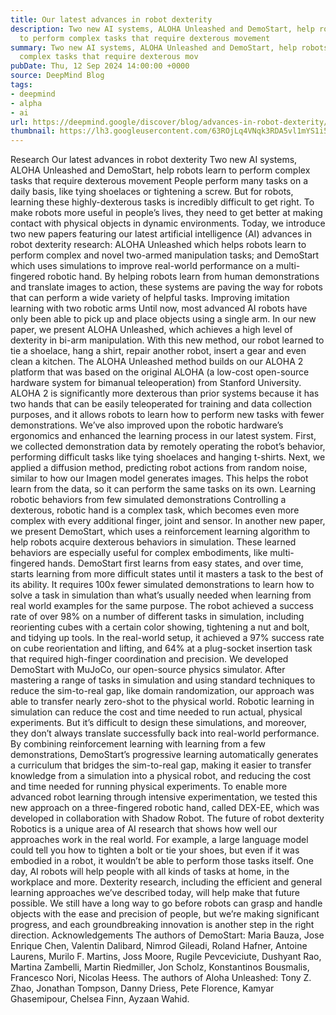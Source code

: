 ```yaml
---
title: Our latest advances in robot dexterity
description: Two new AI systems, ALOHA Unleashed and DemoStart, help robots learn
  to perform complex tasks that require dexterous movement
summary: Two new AI systems, ALOHA Unleashed and DemoStart, help robots learn to perform
  complex tasks that require dexterous mov
pubDate: Thu, 12 Sep 2024 14:00:00 +0000
source: DeepMind Blog
tags:
- deepmind
- alpha
- ai
url: https://deepmind.google/discover/blog/advances-in-robot-dexterity/
thumbnail: https://lh3.googleusercontent.com/63ROjLq4VNqk3RDA5vl1mYS1i5xvcgU8-augVWQY5OZCtVsm_e4YX8rR4_DLUlQiTmMHT6qx3p9shUtPGUHy_4SA64RDeMghvk0eDKT6Fqh6-P3d4A=w528-h297-n-nu-rw
---
```


Research
Our latest advances in robot dexterity
Two new AI systems, ALOHA Unleashed and DemoStart, help robots learn to perform complex tasks that require dexterous movement
People perform many tasks on a daily basis, like tying shoelaces or tightening a screw. But for robots, learning these highly-dexterous tasks is incredibly difficult to get right. To make robots more useful in people’s lives, they need to get better at making contact with physical objects in dynamic environments.
Today, we introduce two new papers featuring our latest artificial intelligence (AI) advances in robot dexterity research: ALOHA Unleashed which helps robots learn to perform complex and novel two-armed manipulation tasks; and DemoStart which uses simulations to improve real-world performance on a multi-fingered robotic hand.
By helping robots learn from human demonstrations and translate images to action, these systems are paving the way for robots that can perform a wide variety of helpful tasks.
Improving imitation learning with two robotic arms
Until now, most advanced AI robots have only been able to pick up and place objects using a single arm. In our new paper, we present ALOHA Unleashed, which achieves a high level of dexterity in bi-arm manipulation. With this new method, our robot learned to tie a shoelace, hang a shirt, repair another robot, insert a gear and even clean a kitchen.
The ALOHA Unleashed method builds on our ALOHA 2 platform that was based on the original ALOHA (a low-cost open-source hardware system for bimanual teleoperation) from Stanford University.
ALOHA 2 is significantly more dexterous than prior systems because it has two hands that can be easily teleoperated for training and data collection purposes, and it allows robots to learn how to perform new tasks with fewer demonstrations.
We’ve also improved upon the robotic hardware’s ergonomics and enhanced the learning process in our latest system. First, we collected demonstration data by remotely operating the robot’s behavior, performing difficult tasks like tying shoelaces and hanging t-shirts. Next, we applied a diffusion method, predicting robot actions from random noise, similar to how our Imagen model generates images. This helps the robot learn from the data, so it can perform the same tasks on its own.
Learning robotic behaviors from few simulated demonstrations
Controlling a dexterous, robotic hand is a complex task, which becomes even more complex with every additional finger, joint and sensor. In another new paper, we present DemoStart, which uses a reinforcement learning algorithm to help robots acquire dexterous behaviors in simulation. These learned behaviors are especially useful for complex embodiments, like multi-fingered hands.
DemoStart first learns from easy states, and over time, starts learning from more difficult states until it masters a task to the best of its ability. It requires 100x fewer simulated demonstrations to learn how to solve a task in simulation than what’s usually needed when learning from real world examples for the same purpose.
The robot achieved a success rate of over 98% on a number of different tasks in simulation, including reorienting cubes with a certain color showing, tightening a nut and bolt, and tidying up tools. In the real-world setup, it achieved a 97% success rate on cube reorientation and lifting, and 64% at a plug-socket insertion task that required high-finger coordination and precision.
We developed DemoStart with MuJoCo, our open-source physics simulator. After mastering a range of tasks in simulation and using standard techniques to reduce the sim-to-real gap, like domain randomization, our approach was able to transfer nearly zero-shot to the physical world.
Robotic learning in simulation can reduce the cost and time needed to run actual, physical experiments. But it’s difficult to design these simulations, and moreover, they don’t always translate successfully back into real-world performance. By combining reinforcement learning with learning from a few demonstrations, DemoStart’s progressive learning automatically generates a curriculum that bridges the sim-to-real gap, making it easier to transfer knowledge from a simulation into a physical robot, and reducing the cost and time needed for running physical experiments.
To enable more advanced robot learning through intensive experimentation, we tested this new approach on a three-fingered robotic hand, called DEX-EE, which was developed in collaboration with Shadow Robot.
The future of robot dexterity
Robotics is a unique area of AI research that shows how well our approaches work in the real world. For example, a large language model could tell you how to tighten a bolt or tie your shoes, but even if it was embodied in a robot, it wouldn’t be able to perform those tasks itself.
One day, AI robots will help people with all kinds of tasks at home, in the workplace and more. Dexterity research, including the efficient and general learning approaches we’ve described today, will help make that future possible.
We still have a long way to go before robots can grasp and handle objects with the ease and precision of people, but we’re making significant progress, and each groundbreaking innovation is another step in the right direction.
Acknowledgements
The authors of DemoStart: Maria Bauza, Jose Enrique Chen, Valentin Dalibard, Nimrod Gileadi, Roland Hafner, Antoine Laurens, Murilo F. Martins, Joss Moore, Rugile Pevceviciute, Dushyant Rao, Martina Zambelli, Martin Riedmiller, Jon Scholz, Konstantinos Bousmalis, Francesco Nori, Nicolas Heess.
The authors of Aloha Unleashed: Tony Z. Zhao, Jonathan Tompson, Danny Driess, Pete Florence, Kamyar Ghasemipour, Chelsea Finn, Ayzaan Wahid.